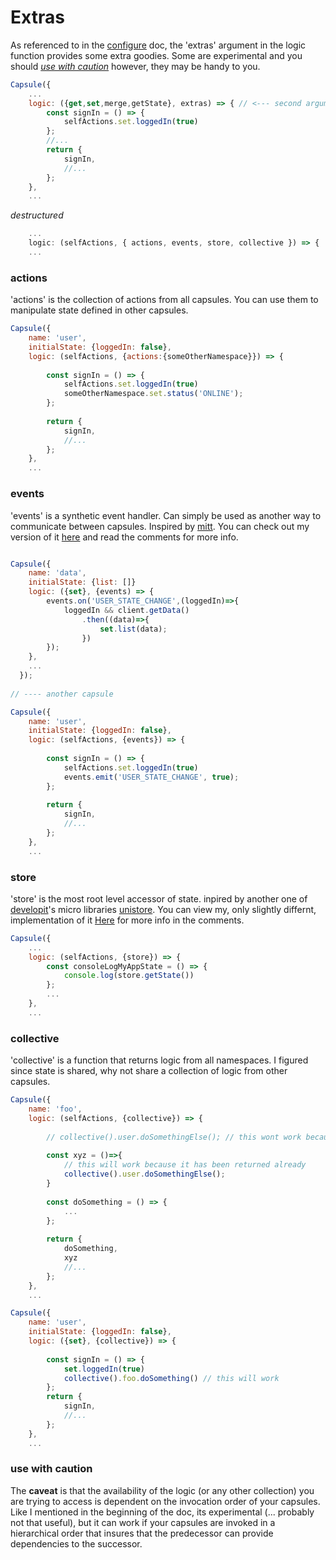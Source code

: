 # Extras
As referenced to in the [configure](https://github.com/iosio/capsule/blob/master/docs/basics/configure.md) doc, the 'extras' argument in the logic function provides some extra goodies. Some are experimental and you should *[use with caution](#use-with-caution)* however, they may be handy to you.

```js
Capsule({
    ...
    logic: ({get,set,merge,getState}, extras) => { // <--- second argument in logic
        const signIn = () => {
            selfActions.set.loggedIn(true)
        };
        //...
        return { 
            signIn,
            //...
        };
    },
    ...
``` 
*destructured*
```js
    ...
    logic: (selfActions, { actions, events, store, collective }) => { 
    ...
``` 
### actions
'actions' is the collection of actions from all capsules. You can use them to manipulate state defined in other capsules.
```js
Capsule({
    name: 'user',
    initialState: {loggedIn: false},
    logic: (selfActions, {actions:{someOtherNamespace}}) => { 
    
        const signIn = () => {
            selfActions.set.loggedIn(true)
            someOtherNamespace.set.status('ONLINE');
        };
        
        return { 
            signIn,
            //...
        };
    },
    ...
``` 
### events
'events' is a synthetic event handler. Can simply be used as another way to communicate between capsules. Inspired by [mitt](https://github.com/developit/mitt/blob/master/src/index.js). You can check out my version of it [here](https://github.com/iosio/utils/blob/master/src/eventer.js) and read the comments for more info.
```js

Capsule({
    name: 'data',
    initialState: {list: []}
    logic: ({set}, {events) => { 
        events.on('USER_STATE_CHANGE',(loggedIn)=>{
            loggedIn && client.getData()
                .then((data)=>{
                    set.list(data);
                })
        });
    },
    ...
  }); 
  
// ---- another capsule

Capsule({
    name: 'user',
    initialState: {loggedIn: false},
    logic: (selfActions, {events}) => { 
    
        const signIn = () => {
            selfActions.set.loggedIn(true)
            events.emit('USER_STATE_CHANGE', true);
        };
        
        return { 
            signIn,
            //...
        };
    },
    ...
``` 
### store
'store' is the most root level accessor of state.
inpired by another one of [developit](https://github.com/developit)'s micro libraries [unistore](https://github.com/developit/unistore/blob/master/src/index.js). You can view my, only slightly differnt, implementation of it [Here](https://github.com/iosio/capsule/blob/master/src/createStore.js) for more info in the comments. 

```js
Capsule({
    ...
    logic: (selfActions, {store}) => { 
        const consoleLogMyAppState = () => {
            console.log(store.getState())
        };
        ...
    },
    ...
``` 
### collective 
'collective' is a function that returns logic from all namespaces. I figured since state is shared, why not share a collection of logic from other capsules. 
```js
Capsule({
    name: 'foo',
    logic: (selfActions, {collective}) => { 
    
        // collective().user.doSomethingElse(); // this wont work because user hasn't been created yet
        
        const xyz = ()=>{
            // this will work because it has been returned already
            collective().user.doSomethingElse(); 
        }
        
        const doSomething = () => {
            ...
        };
        
        return { 
            doSomething,
            xyz
            //...
        };
    },
    ...

Capsule({
    name: 'user',
    initialState: {loggedIn: false},
    logic: ({set}, {collective}) => { 
   
        const signIn = () => {
            set.loggedIn(true)
            collective().foo.doSomething() // this will work
        };
        return { 
            signIn,
            //...
        };
    },
    ...
``` 
### use with caution

The **caveat** is that the availability of the logic (or any other collection) you are trying to access is dependent on the invocation order of your capsules. Like I mentioned in the beginning of the doc, its experimental (... probably not that useful), but it can work if your capsules are invoked in a hierarchical order that insures that the predecessor can provide dependencies to the successor.
 
